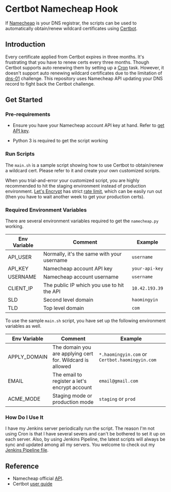 # Certbot Namecheap Hook

If [Namecheap](https://www.namecheap.com/) is your DNS registrar, the scripts can be used to automatically obtain/renew wildcard certificates using [Certbot](https://Certbot.eff.org/).

## Introduction

Every certificate applied from Certbot expires in three months. It's frustrating that you have to renew certs every three months. Though Certbot supports auto renewing them by setting up a [Cron](https://en.wikipedia.org/wiki/Cron) task. However, it doesn't support auto renewing wildcard certificates due to the limitation of [dns-01](https://tools.ietf.org/html/draft-ietf-acme-acme-03#section-7.4) challenge. This repository uses Namecheap API updating your DNS record to fight back the Certbot challenge.

## Get Started

### Pre-requirements

- Ensure you have your Namecheap account API key at hand. Refer to [get API key](https://www.namecheap.com/support/api/intro.aspx).

- Python 3 is required to get the script working

### Run Scripts

The `main.sh` is a sample script showing how to use Certbot to obtain/renew a wildcard cert. Please refer to it and create your own customized scripts.

When you trial-and-error your customized script, you are highly recommended to hit the staging environment instead of production environment. [Let's Encrypt](https://letsencrypt.org/) has strict [rate limit](https://letsencrypt.org/docs/rate-limits/), which can be easily run out (then you have to wait another week to get your production certs).

### Required Environment Variables

There are several environment variables required to get the `namecheap.py` working.

| Env Variable | Comment                                    | Example        |
| ------------ | ------------------------------------------ | -------------- |
| API_USER     | Normally, it's the same with your username | `username`     |
| API_KEY      | Namecheap account API key                  | `your-api-key` |
| USERNAME     | Namecheap account username                 | `username`     |
| CLIENT_IP    | The public IP which you use to hit the API | `10.42.193.39` |
| SLD          | Second level domain                        | `haomingyin`   |
| TLD          | Top level domain                           | `com`          |

To use the sample `main.sh` script, you have set up the following environment variables as well.

| Env Variable | Comment                                                   | Example                                        |
| ------------ | --------------------------------------------------------- | ---------------------------------------------- |
| APPLY_DOMAIN | The domain you are applying cert for. Wildcard is allowed | `*.haomingyin.com` or `Certbot.haomingyin.com` |
| EMAIL        | The email to register a let's encrypt account             | `email@gmail.com`                              |
| ACME_MODE    | Staging mode or production mode                           | `staging` or `prod`                            |

### How Do I Use It

I have my Jenkins server periodically run the script. The reason I'm not using Cron is that I have several severs and can't be bothered to set it up on each server. Also, by using Jenkins Pipeline, the latest scripts will always be sync and updated among all my servers. You welcome to check out my [Jenkins Pipeline file](https://github.com/haomingyin/jenkins-certbot).

## Reference

- Namecheap official [API](https://www.namecheap.com/support/api/intro.aspx).
- Certbot [user guide](https://Certbot.eff.org/docs/using.html)
